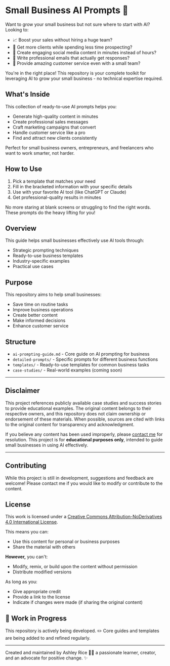 # Small Business AI Prompts 🚀

Want to grow your small business but not sure where to start with AI? Looking to:
- 📈 Boost your sales without hiring a huge team?
- 🎯 Get more clients while spending less time prospecting?
- 💬 Create engaging social media content in minutes instead of hours?
- 📧 Write professional emails that actually get responses?
- 🌟 Provide amazing customer service even with a small team?

You're in the right place! This repository is your complete toolkit for leveraging AI to grow your small business - no technical expertise required.

## What's Inside

This collection of ready-to-use AI prompts helps you:
- Generate high-quality content in minutes
- Create professional sales messages
- Craft marketing campaigns that convert
- Handle customer service like a pro
- Find and attract new clients consistently

Perfect for small business owners, entrepreneurs, and freelancers who want to work smarter, not harder.

## How to Use

1. Pick a template that matches your need
2. Fill in the bracketed information with your specific details
3. Use with your favorite AI tool (like ChatGPT or Claude)
4. Get professional-quality results in minutes

No more staring at blank screens or struggling to find the right words. These prompts do the heavy lifting for you!


## Overview
This guide helps small businesses effectively use AI tools through:
- Strategic prompting techniques
- Ready-to-use business templates
- Industry-specific examples
- Practical use cases

## Purpose
This repository aims to help small businesses:
- Save time on routine tasks
- Improve business operations
- Create better content
- Make informed decisions
- Enhance customer service

## Structure
- `ai-prompting-guide.md` - Core guide on AI prompting for business
- `detailed-prompts/` - Specific prompts for different business functions
- `templates/` - Ready-to-use templates for common business tasks
- `case-studies/` - Real-world examples (coming soon)

---

## Disclaimer
This project references publicly available case studies and success stories to provide educational examples. The original content belongs to their respective owners, and this repository does not claim ownership or endorsement of these materials. When possible, sources are cited with links to the original content for transparency and acknowledgment.

If you believe any content has been used improperly, please [contact me](mailto:your-email@example.com) for resolution. This project is for **educational purposes only**, intended to guide small businesses in using AI effectively.

---

## Contributing
While this project is still in development, suggestions and feedback are welcome! Please contact me if you would like to modify or contribute to the content.

## License
This work is licensed under a [Creative Commons Attribution-NoDerivatives 4.0 International License](LICENSE.md).

This means you can:
- Use this content for personal or business purposes  
- Share the material with others  

**However,** you can't:
- Modify, remix, or build upon the content without permission  
- Distribute modified versions  

As long as you:
- Give appropriate credit  
- Provide a link to the license  
- Indicate if changes were made (if sharing the original content)

## 🚧 Work in Progress
This repository is actively being developed. ✏️ Core guides and templates are being added to and refined regularly.  

---
Created and maintained by Ashley Rice 👩‍💼 a passionate learner, creator, and an advocate for positive change. ✨


